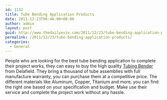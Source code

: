 ```yaml
---
id: 1132
title: Tube Bending Application Products
date: 2011-12-23T06:48:00+00:00
author: admin
layout: post
guid: http://www.thedailyevie.com/2011/12/23/tube-bending-application-products/
permalink: /2011/12/23/tube-bending-application-products/
categories:
  - General
---
```

People who are looking for the best tube bending application to complete their project works, they can easy to buy the high quality [Tubing Bender](http://www.dftcorp.com/products/instrumentation-fittings/) from Delafield. They bring a thousand of tube assemblies with full manufacture warranty, you can purchase them at a competitive price. The different materials like Aluminum, Copper, Titanium and more, you can find the right one based on your specification and budget. Make use their service and complete the project work without any hassle.